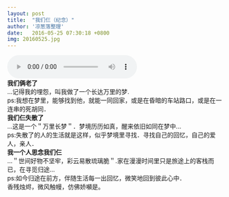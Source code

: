 ```yaml
---
layout: post
title:  "我们仨（纪念）"
author: '凉葱落整理'
date:   2016-05-25 07:30:18 +0800
img: 20160525.jpg
---
```

<audio src="http://music.baidutt.com/up/kwcywaka/mkmpcu.mp3" controls="controls" autoplay="true">你的浏览器不支持哦！</audio>
<br>
<b>我们俩老了</b> <br>
...记得我的埋怨，叫我做了一个长达万里的梦.     
ps:我想在梦里，能够找到他，就能一同回家，或是在昏暗的车站路口，或是在一连串的死胡同．        
<b>我们仨失散了</b> <br>
...这是一个＂万里长梦＂．梦境历历如真，醒来依旧如同在梦中...       
ps:失散了的人的生活就是这样，似乎梦境里寻找．寻找自己的回忆，自己的爱人，亲人．       
<b>我一个人思念我们仨</b> <br>
...＂世间好物不坚牢，彩云易散琉璃脆＂.家在漫漫时间里只是旅途上的客栈而已，在寻觅归途...     
ps:如今归途在前方，伴随生活每一出回忆，微笑地回到彼此心中．     
香残烛烬，微风触幔，仿佛娇嚬是。